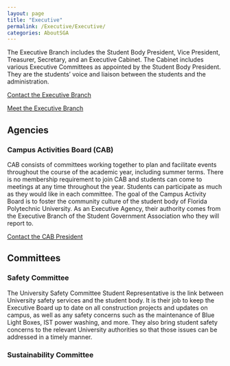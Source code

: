 ```yaml
---
layout: page
title: "Executive"
permalink: /Executive/Executive/
categories: AboutSGA
---
```


The Executive Branch includes the Student Body President, Vice President, Treasurer, Secretary, and an Executive Cabinet. The Cabinet includes various Executive Committees as appointed by the Student Body President. They are the students’ voice and liaison between the students and the administration.

[Contact the Executive Branch](mailto:sgavicepresident@floridapoly.edu) 

[Meet the Executive Branch](/AboutSGA/MeetExecutive/)

## Agencies

### Campus Activities Board (CAB)

CAB consists of committees working together to plan and facilitate events throughout the course of the academic year, including summer terms. There is no membership requirement to join CAB and students can come to meetings at any time throughout the year. Students can participate as much as they would like in each committee. The goal of the Campus Activity Board is to foster the community culture of the student body of Florida Polytechnic University. As an Executive Agency, their authority comes from the Executive Branch of the Student Government Association who they will report to.

[Contact the CAB President](mailto:CAB@floridapoly.edu)

## Committees

### Safety Committee

The University Safety Committee Student Representative is the link between University safety services and the student body. It is their job to keep the Executive Board up to date on all construction projects and updates on campus, as well as any safety concerns such as the maintenance of Blue Light Boxes, IST power washing, and more. They also bring student safety concerns to the relevant University authorities so that those issues can be addressed in a timely manner.

### Sustainability Committee